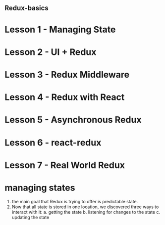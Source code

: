 ## Redux-basics
# Lesson 1 - Managing State
# Lesson 2 - UI + Redux
# Lesson 3 - Redux Middleware
# Lesson 4 - Redux with React
# Lesson 5 - Asynchronous Redux
# Lesson 6 - react-redux
# Lesson 7 - Real World Redux

# managing states
 1. the main goal that Redux is trying to offer is predictable state.
 2. Now that all state is stored in one location, we discovered three ways to interact with it:
    a. getting the state
    b. listening for changes to the state
    c. updating the state